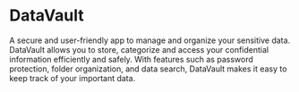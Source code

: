 # DataVault
A secure and user-friendly app to manage and organize your sensitive data. DataVault allows you to store, categorize and access your confidential information efficiently and safely. With features such as password protection, folder organization, and data search, DataVault makes it easy to keep track of your important data.
